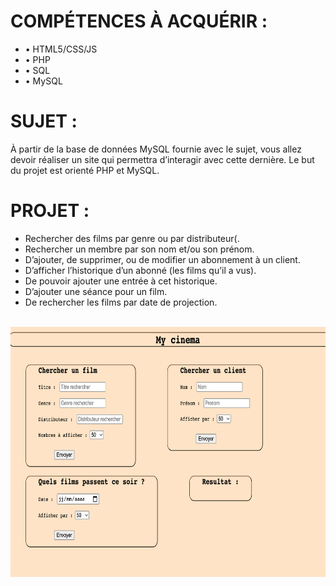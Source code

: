 
<h1>COMPÉTENCES À ACQUÉRIR :</h1>
<ul>
<li>• HTML5/CSS/JS</li>
<li>• PHP</li>
<li>• SQL</li>
<li>• MySQL</li>
</ul>

<!----------------------------------------------------------------------------------------->

<h1>SUJET :</h1>

<p>À partir de la base de données MySQL fournie avec le sujet, vous allez devoir réaliser un site qui permettra d’interagir avec cette dernière. Le but du projet est orienté PHP et MySQL. </p>

<!----------------------------------------------------------------------------------------->

<h1>PROJET :</h1>

<ul>
<li>Rechercher des films par genre ou par distributeur(.</li>
<li>Rechercher un membre par son nom et/ou son prénom.</li>
<li>D’ajouter, de supprimer, ou de modifier un abonnement à un client.</li>
<li>D’afficher l’historique d’un abonné (les films qu’il a vus).</li>
<li>De pouvoir ajouter une entrée à cet historique.</li>
<li>D’ajouter une séance pour un film.</li>
<li>De rechercher les films par date de projection.</li>

</ul>

<div align="center">
	<br>
	<img src="Description du projet/img.png" width="800" height="400">
	<br>
</div>
